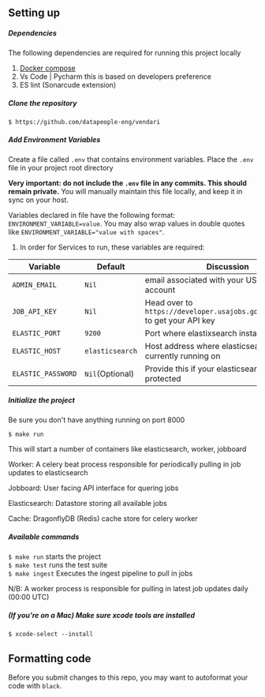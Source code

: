 ## Setting up

##### Dependencies

The following dependencies are required for running this project locally

1. [Docker compose](https://docs.docker.com/compose/install/)
2. Vs Code | Pycharm this is based on developers preference
3. ES lint (Sonarcude extension)

##### Clone the repository

```
$ https://github.com/datapeople-eng/vendari
```

##### Add Environment Variables

Create a file called `.env` that contains environment variables. Place the `.env` file in your project root
directory

**Very important: do not include the `.env` file in any
commits. This should remain private.** You will manually maintain this file locally, and keep it in sync on your host.

Variables declared in file have the following format: `ENVIRONMENT_VARIABLE=value`. You may also wrap values in double
quotes like `ENVIRONMENT_VARIABLE="value with spaces"`.

1. In order for Services to run, these variables are required:

| Variable         | Default               | Discussion                                    |
|------------------|-----------------------|-----------------------------------------------|
| `ADMIN_EMAIL`    | `Nil`  | email associated with your USA jobs org account            |
| `JOB_API_KEY` | `Nil`            | Head over to `https://developer.usajobs.gov/apirequest/` to get your API key         |
| `ELASTIC_PORT` | `9200`            | Port where elastixsearch instance is served         |
| `ELASTIC_HOST` | `elasticsearch`            |  Host address where elasticsearch is currently running on         |
| `ELASTIC_PASSWORD ` | `Nil`(Optional)            |  Provide this if your elasticsearch is protected        |
    


##### Initialize the project

Be sure you don't have anything running on port 8000

```
$ make run
```
This will start a number of containers like elasticsearch, worker, jobboard

Worker: A celery beat process responsible for periodically pulling in job updates to elasticsearch

Jobboard: User facing API interface for quering jobs

Elasticsearch: Datastore storing all available jobs

Cache: DragonflyDB (Redis) cache store for celery worker

##### Available commands

`$ make run`  starts the project <br />
`$ make test`  runs the test suite <br />
`$ make ingest`  Executes the ingest pipeline to pull in jobs

N/B: A worker process is responsible for pulling in latest job updates daily (00:00 UTC)


##### (If you're on a Mac) Make sure xcode tools are installed

```
$ xcode-select --install
```


## Formatting code

Before you submit changes to this repo, you may want to autoformat your code with `black`.


